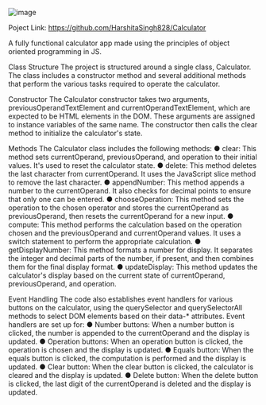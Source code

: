 ![image](https://github.com/HarshitaSingh828/Calculator/assets/68939473/f2ba5c01-1bbf-4970-b191-52c226eae312)

Poject Link: https://github.com/HarshitaSingh828/Calculator

A fully functional calculator app made using the principles of object oriented
programming in JS.

Class Structure
The project is structured around a single class, Calculator. The class includes a constructor
method and several additional methods that perform the various tasks required to operate
the calculator.

Constructor
The Calculator constructor takes two arguments, previousOperandTextElement and
currentOperandTextElement, which are expected to be HTML elements in the DOM. These
arguments are assigned to instance variables of the same name. The constructor then calls
the clear method to initialize the calculator's state.

Methods
The Calculator class includes the following methods:
● clear: This method sets currentOperand, previousOperand, and operation to their
initial values. It's used to reset the calculator state.
● delete: This method deletes the last character from currentOperand. It uses the
JavaScript slice method to remove the last character.
● appendNumber: This method appends a number to the currentOperand. It also
checks for decimal points to ensure that only one can be entered.
● chooseOperation: This method sets the operation to the chosen operator and
stores the currentOperand as previousOperand, then resets the currentOperand for
a new input.
● compute: This method performs the calculation based on the operation chosen and
the previousOperand and currentOperand values. It uses a switch statement to
perform the appropriate calculation.
● getDisplayNumber: This method formats a number for display. It separates the
integer and decimal parts of the number, if present, and then combines them for
the final display format.
● updateDisplay: This method updates the calculator's display based on the current
state of currentOperand, previousOperand, and operation.


Event Handling
The code also establishes event handlers for various buttons on the calculator, using the
querySelector and querySelectorAll methods to select DOM elements based on their data-*
attributes.
Event handlers are set up for:
● Number buttons: When a number button is clicked, the number is appended to the
currentOperand and the display is updated.
● Operation buttons: When an operation button is clicked, the operation is chosen
and the display is updated.
● Equals button: When the equals button is clicked, the computation is performed and
the display is updated.
● Clear button: When the clear button is clicked, the calculator is cleared and the
display is updated.
● Delete button: When the delete button is clicked, the last digit of the
currentOperand is deleted and the display is updated.

